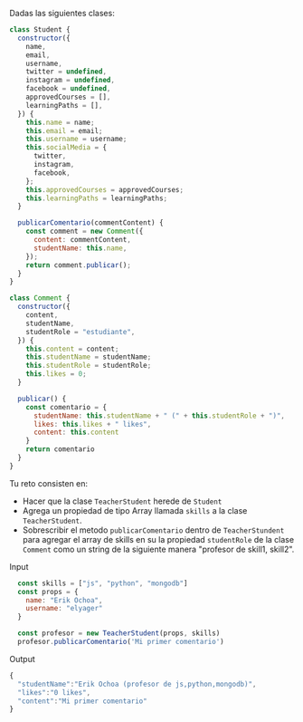 Dadas las siguientes clases:
```js
class Student {
  constructor({
    name,
    email,
    username,
    twitter = undefined,
    instagram = undefined,
    facebook = undefined,
    approvedCourses = [],
    learningPaths = [],
  }) {
    this.name = name;
    this.email = email;
    this.username = username;
    this.socialMedia = {
      twitter,
      instagram,
      facebook,
    };
    this.approvedCourses = approvedCourses;
    this.learningPaths = learningPaths;
  }

  publicarComentario(commentContent) {
    const comment = new Comment({
      content: commentContent,
      studentName: this.name,
    });
    return comment.publicar();
  }
}

class Comment {
  constructor({
    content,
    studentName,
    studentRole = "estudiante",
  }) {
    this.content = content;
    this.studentName = studentName;
    this.studentRole = studentRole;
    this.likes = 0;
  }

  publicar() {
    const comentario = {
      studentName: this.studentName + " (" + this.studentRole + ")",
      likes: this.likes + " likes",
      content: this.content
    }
    return comentario
  }
}
```

Tu reto consisten en:
- Hacer que la clase `TeacherStudent` herede de `Student`
- Agrega un propiedad de tipo Array llamada `skills` a la clase `TeacherStudent`.
- Sobrescribir el metodo `publicarComentario` dentro de `TeacherStundent` para agregar el array de skills en su la propiedad `studentRole` de la clase `Comment` como un string de la siguiente manera "profesor de skill1, skill2".

Input

```js
  const skills = ["js", "python", "mongodb"]
  const props = {
    name: "Erik Ochoa",
    username: "elyager"
  }

  const profesor = new TeacherStudent(props, skills)
  profesor.publicarComentario('Mi primer comentario')
```

Output

```js
{
  "studentName":"Erik Ochoa (profesor de js,python,mongodb)",
  "likes":"0 likes",
  "content":"Mi primer comentario"
}
```
